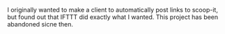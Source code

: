 I originally wanted to make a client to automatically post links to scoop-it, but found out that IFTTT did exactly what I wanted. This project has been abandoned sicne then.
